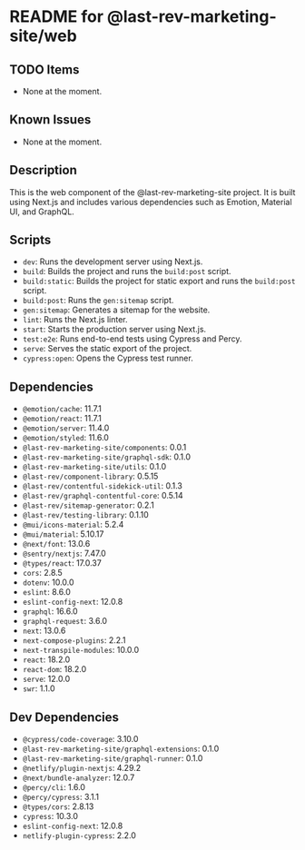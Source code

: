 # README for @last-rev-marketing-site/web

## TODO Items
- None at the moment.

## Known Issues
- None at the moment.

## Description
This is the web component of the @last-rev-marketing-site project. It is built using Next.js and includes various dependencies such as Emotion, Material UI, and GraphQL.

## Scripts
- `dev`: Runs the development server using Next.js.
- `build`: Builds the project and runs the `build:post` script.
- `build:static`: Builds the project for static export and runs the `build:post` script.
- `build:post`: Runs the `gen:sitemap` script.
- `gen:sitemap`: Generates a sitemap for the website.
- `lint`: Runs the Next.js linter.
- `start`: Starts the production server using Next.js.
- `test:e2e`: Runs end-to-end tests using Cypress and Percy.
- `serve`: Serves the static export of the project.
- `cypress:open`: Opens the Cypress test runner.

## Dependencies
- `@emotion/cache`: 11.7.1
- `@emotion/react`: 11.7.1
- `@emotion/server`: 11.4.0
- `@emotion/styled`: 11.6.0
- `@last-rev-marketing-site/components`: 0.0.1
- `@last-rev-marketing-site/graphql-sdk`: 0.1.0
- `@last-rev-marketing-site/utils`: 0.1.0
- `@last-rev/component-library`: 0.5.15
- `@last-rev/contentful-sidekick-util`: 0.1.3
- `@last-rev/graphql-contentful-core`: 0.5.14
- `@last-rev/sitemap-generator`: 0.2.1
- `@last-rev/testing-library`: 0.1.10
- `@mui/icons-material`: 5.2.4
- `@mui/material`: 5.10.17
- `@next/font`: 13.0.6
- `@sentry/nextjs`: 7.47.0
- `@types/react`: 17.0.37
- `cors`: 2.8.5
- `dotenv`: 10.0.0
- `eslint`: 8.6.0
- `eslint-config-next`: 12.0.8
- `graphql`: 16.6.0
- `graphql-request`: 3.6.0
- `next`: 13.0.6
- `next-compose-plugins`: 2.2.1
- `next-transpile-modules`: 10.0.0
- `react`: 18.2.0
- `react-dom`: 18.2.0
- `serve`: 12.0.0
- `swr`: 1.1.0

## Dev Dependencies
- `@cypress/code-coverage`: 3.10.0
- `@last-rev-marketing-site/graphql-extensions`: 0.1.0
- `@last-rev-marketing-site/graphql-runner`: 0.1.0
- `@netlify/plugin-nextjs`: 4.29.2
- `@next/bundle-analyzer`: 12.0.7
- `@percy/cli`: 1.6.0
- `@percy/cypress`: 3.1.1
- `@types/cors`: 2.8.13
- `cypress`: 10.3.0
- `eslint-config-next`: 12.0.8
- `netlify-plugin-cypress`: 2.2.0